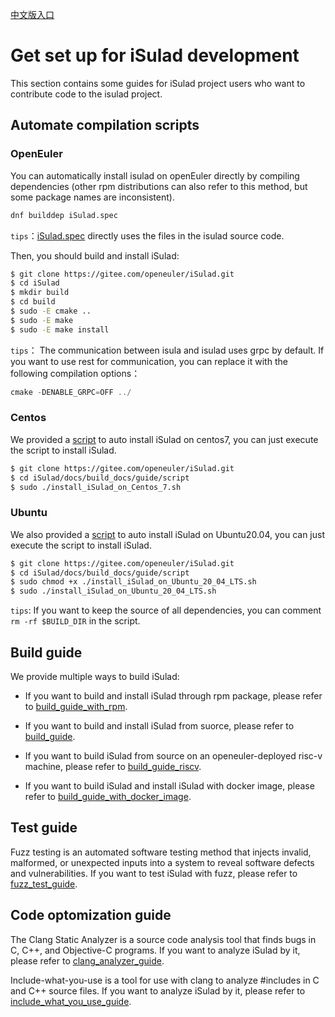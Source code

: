 [中文版入口](README_zh.md)

# Get set up for iSulad development

This section contains some guides for iSulad project users who want to contribute code to the isulad project. 

## Automate compilation scripts

### OpenEuler

You can automatically install isulad on openEuler directly by compiling dependencies (other rpm distributions can also refer to this method, but some package names are inconsistent).

```bash
dnf builddep iSulad.spec
```

`tips`：[iSulad.spec](../../iSulad.spec) directly uses the files in the isulad source code.

Then, you should build and install iSulad:

```sh
$ git clone https://gitee.com/openeuler/iSulad.git
$ cd iSulad
$ mkdir build
$ cd build
$ sudo -E cmake ..
$ sudo -E make
$ sudo -E make install
```
`tips`： The communication between isula and isulad uses grpc by default. If you want to use rest for communication, you can replace it with the following compilation options：

```c
cmake -DENABLE_GRPC=OFF ../
```

### Centos

We provided a [script](./guide/script/install_iSulad_on_Centos_7.sh) to auto install iSulad on centos7, you can just execute the script to install iSulad.

```sh
$ git clone https://gitee.com/openeuler/iSulad.git
$ cd iSulad/docs/build_docs/guide/script
$ sudo ./install_iSulad_on_Centos_7.sh
```

### Ubuntu

We also provided a [script](./guide/script/install_iSulad_on_Ubuntu_20_04_LTS.sh) to auto install iSulad on Ubuntu20.04, you can just execute the script to install iSulad.

```sh
$ git clone https://gitee.com/openeuler/iSulad.git
$ cd iSulad/docs/build_docs/guide/script
$ sudo chmod +x ./install_iSulad_on_Ubuntu_20_04_LTS.sh
$ sudo ./install_iSulad_on_Ubuntu_20_04_LTS.sh
```

`tips`:  If you want to keep the source of all dependencies, you can comment `rm -rf $BUILD_DIR` in the script.

## Build guide

We provide multiple ways to build iSulad:

- If you want to build and install iSulad through rpm package, please refer to [build_guide_with_rpm](./guide/build_guide_with_rpm.md).

- If you want to build and install iSulad from suorce, please refer to [build_guide](./guide/build_guide.md).

- If you want to build iSulad from source on an openeuler-deployed risc-v machine, please refer to [build_guide_riscv](./guide/build_guide_riscv.md).

- If you want to build iSulad and install iSulad with docker image, please refer to [build_guide_with_docker_image](./guide/build_guide_with_docker_image.md).

## Test guide

Fuzz testing is an automated software testing method that injects invalid, malformed, or unexpected inputs into a system to reveal software defects and vulnerabilities. If you want to test iSulad with fuzz, please refer to [fuzz_test_guide](./test/fuzz_test_guide.md).

## Code optomization guide

The Clang Static Analyzer is a source code analysis tool that finds bugs in C, C++, and Objective-C programs. If you want to analyze iSulad by it, please refer to [clang_analyzer_guide](./code_optimization/clang_analyzer_guide.md).

Include-what-you-use is a tool for use with clang to analyze #includes in C and C++ source files. If you want to analyze iSulad by it, please refer to [include_what_you_use_guide](./code_optimization/include_what_you_use_guide.md).




